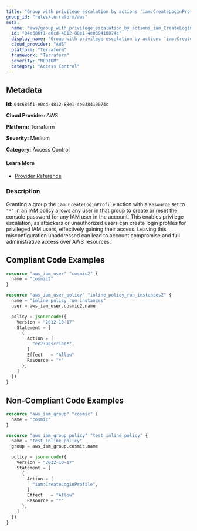 ```yaml
---
title: "Group with privilege escalation by actions 'iam:CreateLoginProfile'"
group_id: "rules/terraform/aws"
meta:
  name: "aws/group_with_privilege_escalation_by_actions_iam_CreateLoginProfile"
  id: "04c686f1-e0cd-4812-88e1-4e038410074c"
  display_name: "Group with privilege escalation by actions 'iam:CreateLoginProfile'"
  cloud_provider: "AWS"
  platform: "Terraform"
  framework: "Terraform"
  severity: "MEDIUM"
  category: "Access Control"
---
```

## Metadata

**Id:** `04c686f1-e0cd-4812-88e1-4e038410074c`

**Cloud Provider:** AWS

**Platform:** Terraform

**Severity:** Medium

**Category:** Access Control

#### Learn More

 - [Provider Reference](https://registry.terraform.io/providers/hashicorp/aws/latest/docs/resources/iam_group_policy#policy)

### Description

 Granting a group the `iam:CreateLoginProfile` action with a `Resource` set to `"*"` in an IAM policy allows any user in that group to create or reset the console password for any IAM user in the account. This enables privilege escalation, as attackers or unauthorized users can create login profiles for privileged IAM users, effectively gaining their access. Leaving this misconfiguration unaddressed can lead to account compromise and full administrative access over AWS resources.


## Compliant Code Examples
```terraform
resource "aws_iam_user" "cosmic2" {
  name = "cosmic2"
}

resource "aws_iam_user_policy" "inline_policy_run_instances2" {
  name = "inline_policy_run_instances"
  user = aws_iam_user.cosmic2.name

  policy = jsonencode({
    Version = "2012-10-17"
    Statement = [
      {
        Action = [
          "ec2:Describe*",
        ]
        Effect   = "Allow"
        Resource = "*"
      },
    ]
  })
}

```
## Non-Compliant Code Examples
```terraform
resource "aws_iam_group" "cosmic" {
  name = "cosmic"
}

resource "aws_iam_group_policy" "test_inline_policy" {
  name = "test_inline_policy"
  group = aws_iam_group.cosmic.name

  policy = jsonencode({
    Version = "2012-10-17"
    Statement = [
      {
        Action = [
          "iam:CreateLoginProfile",
        ]
        Effect   = "Allow"
        Resource = "*"
      },
    ]
  })
}


```
